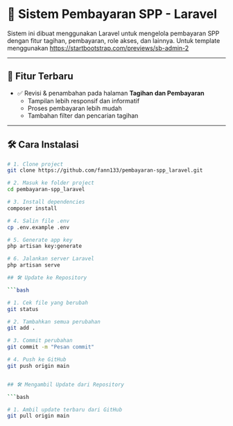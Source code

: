 # 💸 Sistem Pembayaran SPP - Laravel

Sistem ini dibuat menggunakan Laravel untuk mengelola pembayaran SPP dengan fitur tagihan, pembayaran, role akses, dan lainnya.
Untuk template menggunakan https://startbootstrap.com/previews/sb-admin-2

---

## 🚀 Fitur Terbaru

-   ✅ Revisi & penambahan pada halaman **Tagihan dan Pembayaran**
    -   Tampilan lebih responsif dan informatif
    -   Proses pembayaran lebih mudah
    -   Tambahan filter dan pencarian tagihan

---

## 🛠️ Cara Instalasi

```bash
# 1. Clone project
git clone https://github.com/fann133/pembayaran-spp_laravel.git

# 2. Masuk ke folder project
cd pembayaran-spp_laravel

# 3. Install dependencies
composer install

# 4. Salin file .env
cp .env.example .env

# 5. Generate app key
php artisan key:generate

# 6. Jalankan server Laravel
php artisan serve

## 🛠️ Update ke Repository

```bash

# 1. Cek file yang berubah
git status

# 2. Tambahkan semua perubahan
git add .

# 3. Commit perubahan
git commit -m "Pesan commit"

# 4. Push ke GitHub
git push origin main


## 🛠️ Mengambil Update dari Repository

```bash

# 1. Ambil update terbaru dari GitHub
git pull origin main